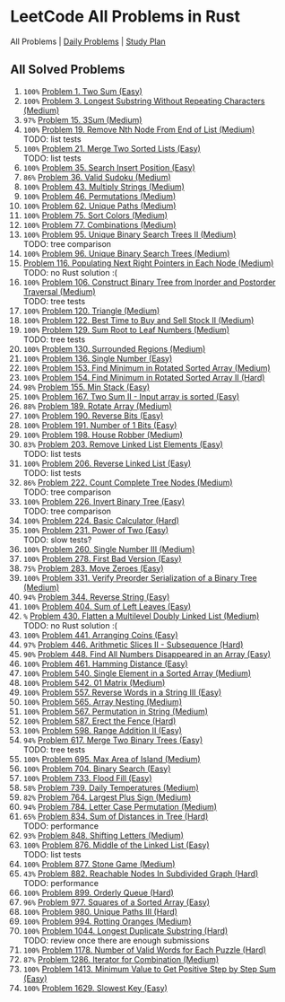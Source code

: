 LeetCode All Problems in Rust
=============================

All Problems | [Daily Problems](DAILY.md) | [Study Plan](STUDY_PLAN.md)

All Solved Problems
-------------------

1. `100%` [Problem 1. Two Sum (Easy)](problem_0001/)
2. `100%` [Problem 3. Longest Substring Without Repeating Characters (Medium)](problem_0003/)
3. `97%` [Problem 15. 3Sum (Medium)](problem_0015/)
4. `100%` [Problem 19. Remove Nth Node From End of List (Medium)](problem_0019/) \
    TODO: list tests
5. `100%` [Problem 21. Merge Two Sorted Lists (Easy)](problem_0021/) \
    TODO: list tests
6. `100%` [Problem 35. Search Insert Position (Easy)](problem_0035/)
7. `86%` [Problem 36. Valid Sudoku (Medium)](problem_0036/)
8. `100%` [Problem 43. Multiply Strings (Medium)](problem_0043/)
9. `100%` [Problem 46. Permutations (Medium)](problem_0046/)
10. `100%` [Problem 62. Unique Paths (Medium)](problem_0062/)
11. `100%` [Problem 75. Sort Colors (Medium)](problem_0075/)
12. `100%` [Problem 77. Combinations (Medium)](problem_0077/)
13. `100%` [Problem 95. Unique Binary Search Trees II (Medium)](problem_0095/) \
    TODO: tree comparison
14. `100%` [Problem 96. Unique Binary Search Trees (Medium)](problem_0096/)
15. [Problem 116. Populating Next Right Pointers in Each Node (Medium)](problem_0116/) \
    TODO: no Rust solution :(
16. `100%` [Problem 106. Construct Binary Tree from Inorder and Postorder Traversal (Medium)](problem_0106/) \
    TODO: tree tests
17. `100%` [Problem 120. Triangle (Medium)](problem_0120/)
18. `100%` [Problem 122. Best Time to Buy and Sell Stock II (Medium)](problem_0122/)
19. `100%` [Problem 129. Sum Root to Leaf Numbers (Medium)](problem_0129/) \
    TODO: tree tests
20. `100%` [Problem 130. Surrounded Regions (Medium)](problem_0130/)
21. `100%` [Problem 136. Single Number (Easy)](problem_0136/)
22. `100%` [Problem 153. Find Minimum in Rotated Sorted Array (Medium)](problem_0153/)
23. `100%` [Problem 154. Find Minimum in Rotated Sorted Array II (Hard)](problem_0154/)
24. `98%` [Problem 155. Min Stack (Easy)](problem_0155/)
25. `100%` [Problem 167. Two Sum II - Input array is sorted (Easy)](problem_0167/)
26. `88%` [Problem 189. Rotate Array (Medium)](problem_0189/)
27. `100%` [Problem 190. Reverse Bits (Easy)](problem_0190/)
28. `100%` [Problem 191. Number of 1 Bits (Easy)](problem_0191/)
29. `100%` [Problem 198. House Robber (Medium)](problem_0198/)
30. `83%` [Problem 203. Remove Linked List Elements (Easy)](problem_0203/) \
    TODO: list tests
31. `100%` [Problem 206. Reverse Linked List (Easy)](problem_0206/) \
    TODO: list tests
32. `86%` [Problem 222. Count Complete Tree Nodes (Medium)](problem_0222/) \
    TODO: tree comparison
33. `100%` [Problem 226. Invert Binary Tree (Easy)](problem_0226/) \
    TODO: tree comparison
34. `100%` [Problem 224. Basic Calculator (Hard)](problem_0224/)
35. `100%` [Problem 231. Power of Two (Easy)](problem_0231/) \
    TODO: slow tests?
36. `100%` [Problem 260. Single Number III (Medium)](problem_0260/)
37. `100%` [Problem 278. First Bad Version (Easy)](problem_0278/)
38. `75%` [Problem 283. Move Zeroes (Easy)](problem_0283/)
39. `100%` [Problem 331. Verify Preorder Serialization of a Binary Tree (Medium)](problem_0331/)
40. `94%` [Problem 344. Reverse String (Easy)](problem_0344/)
41. `100%` [Problem 404. Sum of Left Leaves (Easy)](problem_0404/)
42. `%` [Problem 430. Flatten a Multilevel Doubly Linked List (Medium)](problem_0430/) \
    TODO: no Rust solution :(
43. `100%` [Problem 441. Arranging Coins (Easy)](problem_0441/)
44. `97%` [Problem 446. Arithmetic Slices II - Subsequence (Hard)](problem_0446/)
45. `90%` [Problem 448. Find All Numbers Disappeared in an Array (Easy)](problem_0448/)
46. `100%` [Problem 461. Hamming Distance (Easy)](problem_0461/)
47. `100%` [Problem 540. Single Element in a Sorted Array (Medium)](problem_0540/)
48. `100%` [Problem 542. 01 Matrix (Medium)](problem_0542/)
49. `100%` [Problem 557. Reverse Words in a String III (Easy)](problem_0557/)
50. `100%` [Problem 565. Array Nesting (Medium)](problem_0565/)
51. `100%` [Problem 567. Permutation in String (Medium)](problem_0567/)
52. `100%` [Problem 587. Erect the Fence (Hard)](problem_0587/)
53. `100%` [Problem 598. Range Addition II (Easy)](problem_0598/)
54. `94%` [Problem 617. Merge Two Binary Trees (Easy)](problem_0617/) \
    TODO: tree tests
55. `100%` [Problem 695. Max Area of Island (Medium)](problem_0695/)
56. `100%` [Problem 704. Binary Search (Easy)](problem_0704/)
57. `100%` [Problem 733. Flood Fill (Easy)](problem_0733/)
58. `58%` [Problem 739. Daily Temperatures (Medium)](problem_0739/)
59. `82%` [Problem 764. Largest Plus Sign (Medium)](problem_0764/)
60. `94%` [Problem 784. Letter Case Permutation (Medium)](problem_0784/)
61. `65%` [Problem 834. Sum of Distances in Tree (Hard)](problem_0834/) \
    TODO: performance
62. `93%` [Problem 848. Shifting Letters (Medium)](problem_0848/)
63. `100%` [Problem 876. Middle of the Linked List (Easy)](problem_0876/) \
    TODO: list tests
64. `100%` [Problem 877. Stone Game (Medium)](problem_0877/)
65. `43%` [Problem 882. Reachable Nodes In Subdivided Graph (Hard)](problem_0882/) \
    TODO: performance
66. `100%` [Problem 899. Orderly Queue (Hard)](problem_0899/)
67. `96%` [Problem 977. Squares of a Sorted Array (Easy)](problem_0977/)
68. `100%` [Problem 980. Unique Paths III (Hard)](problem_0980/)
69. `100%` [Problem 994. Rotting Oranges (Medium)](problem_0994/)
70. `100%` [Problem 1044. Longest Duplicate Substring (Hard)](problem_1044/) \
    TODO: review once there are enough submissions
71. `100%` [Problem 1178. Number of Valid Words for Each Puzzle (Hard)](problem_1178/)
72. `87%` [Problem 1286. Iterator for Combination (Medium)](problem_1286/)
73. `100%` [Problem 1413. Minimum Value to Get Positive Step by Step Sum (Easy)](problem_1413/)
74. `100%` [Problem 1629. Slowest Key (Easy)](problem_1629/)

